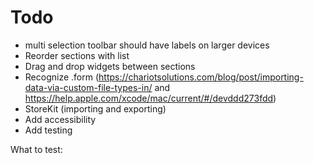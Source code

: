 #  Todo

- multi selection toolbar should have labels on larger devices
- Reorder sections with list
- Drag and drop widgets between sections
- Recognize .form (https://chariotsolutions.com/blog/post/importing-data-via-custom-file-types-in/ and https://help.apple.com/xcode/mac/current/#/devddd273fdd)
- StoreKit (importing and exporting)
- Add accessibility
- Add testing

What to test:


